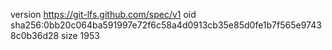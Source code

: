version https://git-lfs.github.com/spec/v1
oid sha256:0bb20c064ba591997e72f6c58a4d0913cb35e85d0fe1b7f565e97438c0b36d28
size 1953
